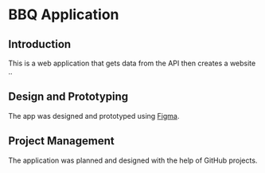 # BBQ Application

## Introduction

This is a web application that gets data from the API then creates a website ..

## Design and Prototyping 

The app was designed and prototyped using [Figma](https://www.figma.com/). 

## Project Management

The application was planned and designed with the help of GitHub projects. 
